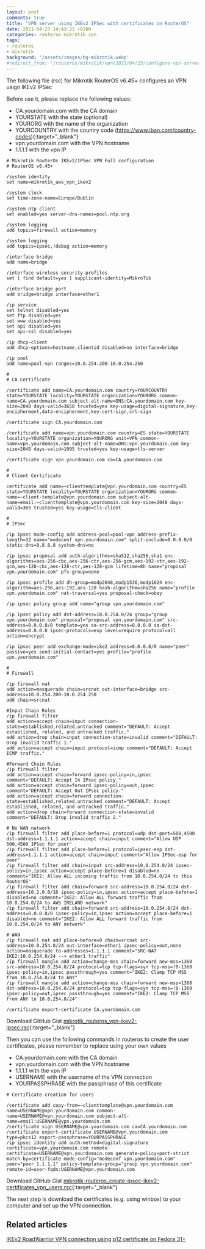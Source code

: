 ```yaml
---
layout: post
comments: true
title: "VPN server using IKEv2 IPSec with certificates on RouterOS"
date: 2021-04-23 14:43:23 +0200
categories: routeros mikrotik vpn
tags:
- routeros
- mikrotik
background: '/assets/images/bg-mikrotik.webp'
#redirect_from: "/routeros/mikrotik/vpn/2021/04/23/configure-vpn-server-ikev2-ipsec-with-certificates-mikrotik-routeros.html"
---
```


The following file (rsc) for Mikrotik RouterOS v6.45+ configures an VPN usign IKEv2 IPSec

Before use it, please replace the following values:

- CA.yourdomain.com with the CA domain
- YOURSTATE with the state (optional)
- YOURORG with the name of the organization
- YOURCOUNTRY with the country code (https://www.iban.com/country-codes){:target="_blank"}
- vpn.yourdomain.com with the VPN hostname
- 1.1.1.1 with the vpn IP

```rsc
# Mikrotik RouterOs IKEv2/IPSec VPN Full configuration
# RouterOS v6.45+

/system identity
set name=mikrotik_aws_vpn_ikev2

/system clock
set time-zone-name=Europe/Dublin

/system ntp client
set enabled=yes server-dns-names=pool.ntp.org

/system logging
add topics=firewall action=memory

/system logging 
add topics=ipsec,!debug action=memory

/interface bridge
add name=bridge

/interface wireless security-profiles
set [ find default=yes ] supplicant-identity=MikroTik

/interface bridge port
add bridge=bridge interface=ether1

/ip service
set telnet disabled=yes
set ftp disabled=yes
set www disabled=yes
set api disabled=yes
set api-ssl disabled=yes

/ip dhcp-client
add dhcp-options=hostname,clientid disabled=no interface=bridge

/ip pool
add name=pool-vpn ranges=10.0.254.200-10.0.254.250

#
# CA Certificate

/certificate add name=CA.yourdomain.com country=YOURCOUNTRY state=YOURSTATE locality=YOURSTATE organization=YOURORG common-name=CA.yourdomain.com subject-alt-name=DNS:CA.yourdomain.com key-size=2048 days-valid=3650 trusted=yes key-usage=digital-signature,key-encipherment,data-encipherment,key-cert-sign,crl-sign 

/certificate sign CA.yourdomain.com

/certificate add name=vpn.yourdomain.com country=ES state=YOURSTATE locality=YOURSTATE organization=YOURORG unit=VPN common-name=vpn.yourdomain.com subject-alt-name=DNS:vpn.yourdomain.com key-size=2048 days-valid=1095 trusted=yes key-usage=tls-server

/certificate sign vpn.yourdomain.com ca=CA.yourdomain.com

#
# Client Certificate 

certificate add name=~clienttemplate@vpn.yourdomain.com country=ES state=YOURSTATE locality=YOURSTATE organization=YOURORG common-name=~client-template@vpn.yourdomain.com subject-alt-name=email:~clienttemplate@vpn.yourdomain.com key-size=2048 days-valid=365 trusted=yes key-usage=tls-client

#
# IPSec

/ip ipsec mode-config add address-pool=pool-vpn address-prefix-length=32 name="modeconf vpn.yourdomain.com" split-include=0.0.0.0/0 static-dns=8.8.8.8 system-dns=no 

/ip ipsec proposal add auth-algorithms=sha512,sha256,sha1 enc-algorithms=aes-256-cbc,aes-256-ctr,aes-256-gcm,aes-192-ctr,aes-192-gcm,aes-128-cbc,aes-128-ctr,aes-128-gcm lifetime=8h name="proposal vpn.yourdomain.com" pfs-group=none

/ip ipsec profile add dh-group=modp2048,modp1536,modp1024 enc-algorithm=aes-256,aes-192,aes-128 hash-algorithm=sha256 name="profile vpn.yourdomain.com" nat-traversal=yes proposal-check=obey 

/ip ipsec policy group add name="group vpn.yourdomain.com"

/ip ipsec policy add dst-address=10.0.254.0/24 group="group vpn.yourdomain.com" proposal="proposal vpn.yourdomain.com" src-address=0.0.0.0/0 template=yes sa-src-address=0.0.0.0 sa-dst-address=0.0.0.0 ipsec-protocols=esp level=require protocol=all action=encrypt

/ip ipsec peer add exchange-mode=ike2 address=0.0.0.0/0 name="peer" passive=yes send-initial-contact=yes profile="profile vpn.yourdomain.com"

#
# Firewall

/ip firewall nat
add action=masquerade chain=srcnat out-interface=bridge src-address=10.0.254.200-10.0.254.250
add chain=srcnat

#Input Chain Rules
/ip firewall filter 
add action=accept chain=input connection-state=established,related,untracked comment="DEFAULT: Accept established, related, and untracked traffic." 
add action=drop chain=input connection-state=invalid comment="DEFAULT: Drop invalid traffic 1." 
add action=accept chain=input protocol=icmp comment="DEFAULT: Accept ICMP traffic." 

#Forward Chain Rules
/ip firewall filter 
add action=accept chain=forward ipsec-policy=in,ipsec comment="DEFAULT: Accept In IPsec policy." 
add action=accept chain=forward ipsec-policy=out,ipsec comment="DEFAULT: Accept Out IPsec policy." 
add action=accept chain=forward connection-state=established,related,untracked comment="DEFAULT: Accept established, related, and untracked traffic." 
add action=drop chain=forward connection-state=invalid comment="DEFAULT: Drop invalid traffic 2." 

# No WAN network
/ip firewall filter add place-before=1 protocol=udp dst-port=500,4500 dst-address=1.1.1.1 action=accept chain=input comment="Allow UDP 500,4500 IPSec for peer" 
/ip firewall filter add place-before=1 protocol=ipsec-esp dst-address=1.1.1.1 action=accept chain=input comment="Allow IPSec-esp for peer"
/ip firewall filter add chain=input src-address=10.0.254.0/24 ipsec-policy=in,ipsec action=accept place-before=1 disabled=no comment="IKE2: Allow ALL incoming traffic from 10.0.254.0/24 to this RouterOS"
/ip firewall filter add chain=forward src-address=10.0.254.0/24 dst-address=10.2.0.0/16 ipsec-policy=in,ipsec action=accept place-before=1 disabled=no comment="IKE2: Allow ALL forward traffic from 10.0.254.0/24 to AWS IRELAND network"
/ip firewall filter add chain=forward src-address=10.0.254.0/24 dst-address=0.0.0.0/0 ipsec-policy=in,ipsec action=accept place-before=1 disabled=no comment="IKE2: Allow ALL forward traffic from 10.0.254.0/24 to ANY network" 

# WAN
/ip firewall nat add place-before=0 chain=srcnat src-address=10.0.254.0/24 out-interface=ether1 ipsec-policy=out,none action=masquerade to-addresses=1.1.1.1 comment="SRC-NAT IKE2:10.0.254.0/24 --> ether1 traffic"
/ip firewall mangle add action=change-mss chain=forward new-mss=1360 src-address=10.0.254.0/24 protocol=tcp tcp-flags=syn tcp-mss=!0-1360 ipsec-policy=in,ipsec passthrough=yes comment="IKE2: Clamp TCP MSS from 10.0.254.0/24 to ANY"
/ip firewall mangle add action=change-mss chain=forward new-mss=1360 dst-address=10.0.254.0/24 protocol=tcp tcp-flags=syn tcp-mss=!0-1360 ipsec-policy=out,ipsec passthrough=yes comment="IKE2: Clamp TCP MSS from ANY to 10.0.254.0/24"

/certificate export-certificate CA.yourdomain.com 
```

Download GitHub Gist [mikrotik_routeros_vpn-ikev2-ipsec.rsc](https://gist.github.com/carlesloriente/70fbc993e867f838f8d476097d372518){:target="_blank"}

Then you can use the following commands in routeros to create the user certificates, please remember to replace using your own values

- CA.yourdomain.com with the CA domain
- vpn.yourdomain.com with the VPN hostname
- 1.1.1.1 with the vpn IP
- USERNAME with the username of the VPN connection
- YOURPASSPHRASE with the passphrase of this certificate

```rsc
# Certificate creation for users

/certificate add copy-from=~clienttemplate@vpn.yourdomain.com name=USERNAME@vpn.yourdomain.com common-name=USERNAME@vpn.yourdomain.com subject-alt-name=email:USERNAME@vpn.yourdomain.com
/certificate sign USERNAME@vpn.yourdomain.com ca=CA.yourdomain.com
/certificate export-certificate USERNAME@vpn.yourdomain.com type=pkcs12 export-passphrase=YOURPASSPHRASE
/ip ipsec identity add auth-method=digital-signature certificate=vpn.yourdomain.com remote-certificate=USERNAME@vpn.yourdomain.com generate-policy=port-strict match-by=certificate mode-config="modeconf vpn.yourdomain.com" peer="peer 1.1.1.1" policy-template-group="group vpn.yourdomain.com" remote-id=user-fqdn:USERNAME@vpn.yourdomain.com
```

Download GitHub Gist [mikrotik-routeros_create-ipsec-ikev2-certificates_vpn_users.rsc](https://gist.github.com/carlesloriente/94a203608009ee1bb3c6c335317e11a6){:target="_blank"}

The next step is download the certificates (e.g. using winbox) to your computer and set up the VPN connection.
## Related articles

[IKEv2 RoadWarrior VPN connection using p12 certificate on Fedora 31+](https://www.notesoncloudcomputing.com/fedora/vpn/ikev2/2021/04/24/configure-ikev2-vpn-connection-fedora/)
